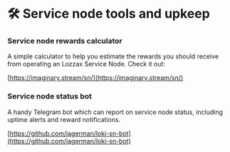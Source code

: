 # 🛠 Service node tools and upkeep

### Service node rewards calculator

A simple calculator to help you estimate the rewards you should receive from operating an Lozzax Service Node. Check it out:

[https://imaginary.stream/sn/](https://imaginary.stream/sn/)

### Service node status bot

A handy Telegram bot which can report on service node status, including uptime alerts and reward notifications.

[https://github.com/jagerman/loki-sn-bot](https://github.com/jagerman/loki-sn-bot)

